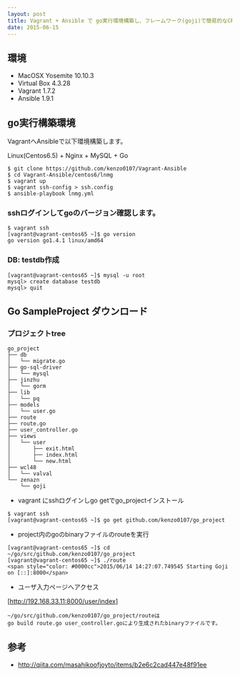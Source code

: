 ```yaml
---
layout: post
title: Vagrant + Ansible で go実行環境構築し、フレームワーク(goji)で簡易的なCRUD処理実行
date: 2015-06-15
---
```


## 環境

- MacOSX Yosemite 10.10.3
- Virtual Box 4.3.28
- Vagrant 1.7.2
- Ansible 1.9.1

## go実行構築環境

VagrantへAnsibleで以下環境構築します。

Linux(Centos6.5) + Nginx + MySQL + Go

```
$ git clone https://github.com/kenzo0107/Vagrant-Ansible
$ cd Vagrant-Ansible/centos6/lnmg
$ vagrant up
$ vagrant ssh-config > ssh.config
$ ansible-playbook lnmg.yml
```

### sshログインしてgoのバージョン確認します。
```
$ vagrant ssh
[vagrant@vagrant-centos65 ~]$ go version
go version go1.4.1 linux/amd64
```


### DB: testdb作成
```
[vagrant@vagrant-centos65 ~]$ mysql -u root
mysql> create database testdb
mysql> quit
```



## Go SampleProject ダウンロード

### プロジェクトtree

```
go_project
├── db
│   └── migrate.go
├── go-sql-driver
│   └── mysql
├── jinzhu
│   └── gorm
├── lib
│   └── pq
├── models
│   └── user.go
├── route
├── route.go
├── user_controller.go
├── views
│   └── user
│       ├── exit.html
│       ├── index.html
│       └── new.html
├── wcl48
│   └── valval
└── zenazn
    └── goji
```

- vagrant にsshログインしgo getでgo_projectインストール

```
$ vagrant ssh
[vagrant@vagrant-centos65 ~]$ go get github.com/kenzo0107/go_project
```

- project内のgoのbinaryファイルのrouteを実行

```
[vagrant@vagrant-centos65 ~]$ cd ~/go/src/github.com/kenzo0107/go_project
[vagrant@vagrant-centos65 ~]$ ./route
<span style="color: #0000cc">2015/06/14 14:27:07.749545 Starting Goji on [::]:8000</span>
```


* ユーザ入力ページへアクセス

[http://192.168.33.11:8000/user/index]



```
~/go/src/github.com/kenzo0107/go_project/routeは
go build route.go user_controller.goにより生成されたbinaryファイルです。
```


## 参考

* http://qiita.com/masahikoofjoyto/items/b2e6c2cad447e48f91ee
